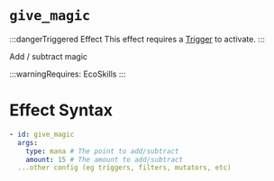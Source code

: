 # `give_magic`
:::dangerTriggered Effect
This effect requires a [Trigger](https://plugins.auxilor.io/effects/all-triggers) to activate.
:::

Add / subtract magic

:::warningRequires:
EcoSkills
:::

# Effect Syntax
```yaml
- id: give_magic
  args:
    type: mana # The point to add/subtract
    amount: 15 # The amount to add/subtract
  ...other config (eg triggers, filters, mutators, etc)
```